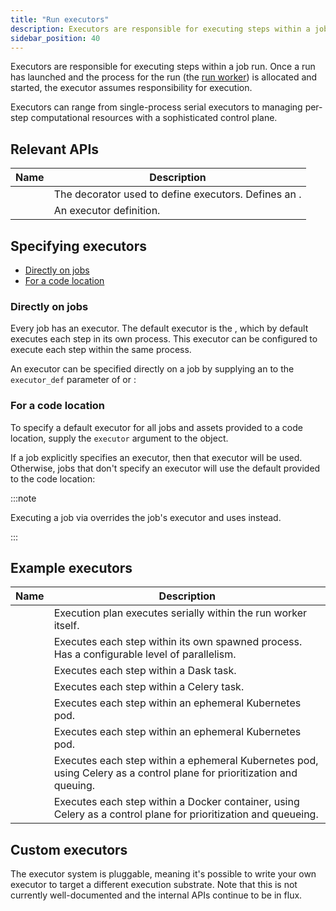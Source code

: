 ```yaml
---
title: "Run executors"
description: Executors are responsible for executing steps within a job run.
sidebar_position: 40
---
```


Executors are responsible for executing steps within a job run. Once a run has launched and the process for the run (the [run worker](/guides/deploy/oss-deployment-architecture#job-execution-flow)) is allocated and started, the executor assumes responsibility for execution.

Executors can range from single-process serial executors to managing per-step computational resources with a sophisticated control plane.

## Relevant APIs

| Name                                     | Description                                                                                  |
| ---------------------------------------- | -------------------------------------------------------------------------------------------- |
| <PyObject section="internals" module="dagster" object="executor" decorator /> | The decorator used to define executors. Defines an <PyObject section="internals" module="dagster" object="ExecutorDefinition" />. |
| <PyObject section="internals" module="dagster" object="ExecutorDefinition" /> | An executor definition.                                                                      |

## Specifying executors

- [Directly on jobs](#directly-on-jobs)
- [For a code location](#for-a-code-location)

### Directly on jobs

Every job has an executor. The default executor is the <PyObject section="execution" module="dagster" object="multi_or_in_process_executor" />, which by default executes each step in its own process. This executor can be configured to execute each step within the same process.

An executor can be specified directly on a job by supplying an <PyObject section="internals" module="dagster" object="ExecutorDefinition" /> to the `executor_def` parameter of <PyObject section="jobs" module="dagster" object="job" decorator /> or <PyObject section="graphs" module="dagster" object="GraphDefinition" method="to_job" />:

<CodeExample path="docs_snippets/docs_snippets/deploying/executors/executors.py" startAfter="start_executor_on_job" endBefore="end_executor_on_job" />

### For a code location

To specify a default executor for all jobs and assets provided to a code location, supply the `executor` argument to the <PyObject section="definitions" module="dagster" object="Definitions" /> object.

If a job explicitly specifies an executor, then that executor will be used. Otherwise, jobs that don't specify an executor will use the default provided to the code location:

<CodeExample path="docs_snippets/docs_snippets/deploying/executors/executors.py" startAfter="start_executor_on_repo" endBefore="end_executor_on_repo" />

:::note

Executing a job via <PyObject section="jobs" module="dagster" object="JobDefinition" method="execute_in_process" /> overrides the job's executor and uses <PyObject section="execution" module="dagster" object="in_process_executor" /> instead.

:::

## Example executors

| Name | Description |
|------|-------------|
| <PyObject section="execution" module="dagster" object="in_process_executor" /> | Execution plan executes serially within the run worker itself. |
| <PyObject section="execution" module="dagster" object="multiprocess_executor" /> | Executes each step within its own spawned process. Has a configurable level of parallelism. |
| <PyObject section="libraries" module="dagster_dask" object="dask_executor" /> | Executes each step within a Dask task. |
| <PyObject section="libraries" module="dagster_celery" object="celery_executor" /> | Executes each step within a Celery task. |
| <PyObject section="libraries" module="dagster_docker" object="docker_executor" /> | Executes each step within an ephemeral Kubernetes pod. |
| <PyObject section="libraries" module="dagster_k8s" object="k8s_job_executor" /> | Executes each step within an ephemeral Kubernetes pod. |
| <PyObject section="libraries" module="dagster_celery_k8s" object="celery_k8s_job_executor" /> | Executes each step within a ephemeral Kubernetes pod, using Celery as a control plane for prioritization and queuing. |
| <PyObject section="libraries" module="dagster_celery_docker" object="celery_docker_executor" /> | Executes each step within a Docker container, using Celery as a control plane for prioritization and queueing. |

## Custom executors

The executor system is pluggable, meaning it's possible to write your own executor to target a different execution substrate. Note that this is not currently well-documented and the internal APIs continue to be in flux.
